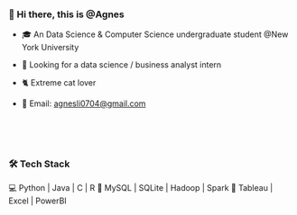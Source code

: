 
### 👋 Hi there, this is @Agnes

- 🎓 An Data Science & Computer Science undergraduate student @New York University

- 💞️ Looking for a data science / business analyst intern

- 🐈 Extreme cat lover

- 🎐 Email: agnesli0704@gmail.com
  
<br />
<br />
<br />

### 🛠 Tech Stack

💻   Python | Java | C | R
🔢   MySQL | SQLite | Hadoop | Spark
🔧   Tableau | Excel | PowerBI



